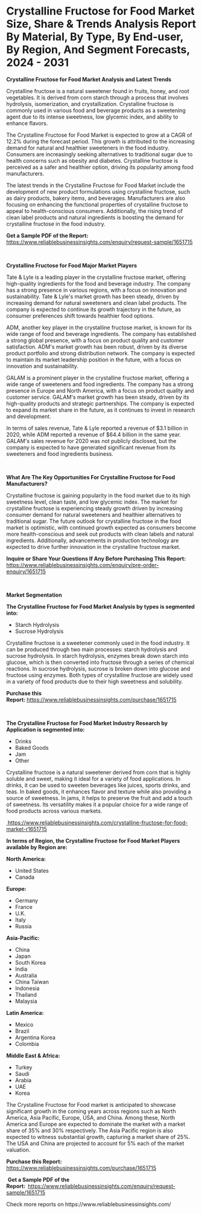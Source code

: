 <p><h1>Crystalline Fructose for Food Market Size, Share & Trends Analysis Report By Material, By Type, By End-user, By Region, And Segment Forecasts, 2024 - 2031</h1></p><p><strong>Crystalline Fructose for Food Market Analysis and Latest Trends</strong></p>
<p><p>Crystalline fructose is a natural sweetener found in fruits, honey, and root vegetables. It is derived from corn starch through a process that involves hydrolysis, isomerization, and crystallization. Crystalline fructose is commonly used in various food and beverage products as a sweetening agent due to its intense sweetness, low glycemic index, and ability to enhance flavors.</p><p>The Crystalline Fructose for Food Market is expected to grow at a CAGR of 12.2% during the forecast period. This growth is attributed to the increasing demand for natural and healthier sweeteners in the food industry. Consumers are increasingly seeking alternatives to traditional sugar due to health concerns such as obesity and diabetes. Crystalline fructose is perceived as a safer and healthier option, driving its popularity among food manufacturers.</p><p>The latest trends in the Crystalline Fructose for Food Market include the development of new product formulations using crystalline fructose, such as dairy products, bakery items, and beverages. Manufacturers are also focusing on enhancing the functional properties of crystalline fructose to appeal to health-conscious consumers. Additionally, the rising trend of clean label products and natural ingredients is boosting the demand for crystalline fructose in the food industry.</p></p>
<p><strong>Get a Sample PDF of the Report:&nbsp;</strong> <a href="https://www.reliablebusinessinsights.com/enquiry/request-sample/1651715">https://www.reliablebusinessinsights.com/enquiry/request-sample/1651715</a></p>
<p>&nbsp;</p>
<p><strong>Crystalline Fructose for Food Major Market Players</strong></p>
<p><p>Tate & Lyle is a leading player in the crystalline fructose market, offering high-quality ingredients for the food and beverage industry. The company has a strong presence in various regions, with a focus on innovation and sustainability. Tate & Lyle's market growth has been steady, driven by increasing demand for natural sweeteners and clean label products. The company is expected to continue its growth trajectory in the future, as consumer preferences shift towards healthier food options.</p><p>ADM, another key player in the crystalline fructose market, is known for its wide range of food and beverage ingredients. The company has established a strong global presence, with a focus on product quality and customer satisfaction. ADM's market growth has been robust, driven by its diverse product portfolio and strong distribution network. The company is expected to maintain its market leadership position in the future, with a focus on innovation and sustainability.</p><p>GALAM is a prominent player in the crystalline fructose market, offering a wide range of sweeteners and food ingredients. The company has a strong presence in Europe and North America, with a focus on product quality and customer service. GALAM's market growth has been steady, driven by its high-quality products and strategic partnerships. The company is expected to expand its market share in the future, as it continues to invest in research and development.</p><p>In terms of sales revenue, Tate & Lyle reported a revenue of $3.1 billion in 2020, while ADM reported a revenue of $64.4 billion in the same year. GALAM's sales revenue for 2020 was not publicly disclosed, but the company is expected to have generated significant revenue from its sweeteners and food ingredients business.</p></p>
<p>&nbsp;</p>
<p><strong>What Are The Key Opportunities For Crystalline Fructose for Food Manufacturers?</strong></p>
<p><p>Crystalline fructose is gaining popularity in the food market due to its high sweetness level, clean taste, and low glycemic index. The market for crystalline fructose is experiencing steady growth driven by increasing consumer demand for natural sweeteners and healthier alternatives to traditional sugar. The future outlook for crystalline fructose in the food market is optimistic, with continued growth expected as consumers become more health-conscious and seek out products with clean labels and natural ingredients. Additionally, advancements in production technology are expected to drive further innovation in the crystalline fructose market.</p></p>
<p><strong>Inquire or Share Your Questions If Any Before Purchasing This Report:</strong> <a href="https://www.reliablebusinessinsights.com/enquiry/pre-order-enquiry/1651715">https://www.reliablebusinessinsights.com/enquiry/pre-order-enquiry/1651715</a></p>
<p>&nbsp;</p>
<p><strong>Market Segmentation</strong></p>
<p><strong>The Crystalline Fructose for Food Market Analysis by types is segmented into:</strong></p>
<p><ul><li>Starch Hydrolysis</li><li>Sucrose Hydrolysis</li></ul></p>
<p><p>Crystalline fructose is a sweetener commonly used in the food industry. It can be produced through two main processes: starch hydrolysis and sucrose hydrolysis. In starch hydrolysis, enzymes break down starch into glucose, which is then converted into fructose through a series of chemical reactions. In sucrose hydrolysis, sucrose is broken down into glucose and fructose using enzymes. Both types of crystalline fructose are widely used in a variety of food products due to their high sweetness and solubility.</p></p>
<p><strong>Purchase this Report:&nbsp;</strong><a href="https://www.reliablebusinessinsights.com/purchase/1651715">https://www.reliablebusinessinsights.com/purchase/1651715</a></p>
<p>&nbsp;</p>
<p><strong>The Crystalline Fructose for Food Market Industry Research by Application is segmented into:</strong></p>
<p><ul><li>Drinks</li><li>Baked Goods</li><li>Jam</li><li>Other</li></ul></p>
<p><p>Crystalline fructose is a natural sweetener derived from corn that is highly soluble and sweet, making it ideal for a variety of food applications. In drinks, it can be used to sweeten beverages like juices, sports drinks, and teas. In baked goods, it enhances flavor and texture while also providing a source of sweetness. In jams, it helps to preserve the fruit and add a touch of sweetness. Its versatility makes it a popular choice for a wide range of food products across various markets.</p></p>
<p><a href="https://www.reliablebusinessinsights.com/crystalline-fructose-for-food-market-r1651715">&nbsp;https://www.reliablebusinessinsights.com/crystalline-fructose-for-food-market-r1651715</a></p>
<p><strong>In terms of Region, the Crystalline Fructose for Food Market Players available by Region are:</strong></p>
<p>
    <p> <strong> North America: </strong>
        <ul>
            <li>United States</li>
            <li>Canada</li>
        </ul>
        </p> 
    <p> <strong> Europe: </strong>
        <ul>
            <li>Germany</li>
            <li>France</li>
            <li>U.K.</li>
            <li>Italy</li>
            <li>Russia</li>
        </ul>
        </p> 
    <p> <strong> Asia-Pacific: </strong>
        <ul>
            <li>China</li>
            <li>Japan</li>
            <li>South Korea</li>
            <li>India</li>
            <li>Australia</li>
            <li>China Taiwan</li>
            <li>Indonesia</li>
            <li>Thailand</li>
            <li>Malaysia</li>
        </ul>
        </p> 
    <p> <strong> Latin America: </strong>
        <ul>
            <li>Mexico</li>
            <li>Brazil</li>
            <li>Argentina Korea</li>
            <li>Colombia</li>
        </ul>
        </p> 
    <p> <strong> Middle East & Africa: </strong>
        <ul>
            <li>Turkey</li>
            <li>Saudi</li>
            <li>Arabia</li>
            <li>UAE</li>
            <li>Korea</li>
        </ul>
    </p>
    </p>
<p><p>The Crystalline Fructose for Food market is anticipated to showcase significant growth in the coming years across regions such as North America, Asia Pacific, Europe, USA, and China. Among these, North America and Europe are expected to dominate the market with a market share of 35% and 30% respectively. The Asia Pacific region is also expected to witness substantial growth, capturing a market share of 25%. The USA and China are projected to account for 5% each of the market valuation.</p></p>
<p><strong>Purchase this Report: </strong><a href="https://www.reliablebusinessinsights.com/purchase/1651715">https://www.reliablebusinessinsights.com/purchase/1651715</a></p>
<p>&nbsp;<strong>Get a Sample PDF of the Report:&nbsp;&nbsp;</strong><a href="https://www.reliablebusinessinsights.com/enquiry/request-sample/1651715">https://www.reliablebusinessinsights.com/enquiry/request-sample/1651715</a></p>
<p><strong></strong></p>
<p>Check more reports on https://www.reliablebusinessinsights.com/</p>